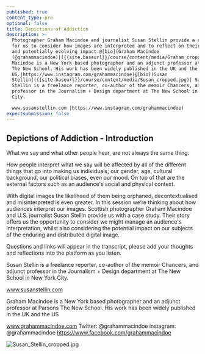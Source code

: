 ```yaml
---
published: true
content_type: pre
optional: false
title: Depictions of Addiction
description: >-
  Photographer Graham Macindoe and journalist Susan Stellin provide a case-study
  for us to consider how images are interpreted and to reflect on their enduring
  and potentially evolving impact.@[bio](Graham Macindoe
  (@grahammacindoe)|({{site.baseurl}}/course/content/media/Graham_cropped.jpg)|Graham
  Macindoe is a New York based photographer and an adjunct professor at Parsons
  The New School. His work has been widely published in the UK and the
  US.|https://www.instagram.com/grahammacindoe)@[bio](Susan
  Stellin|({{site.baseurl}}/course/content/media/Susan_cropped.jpg)| Susan
  Stellin is a freelance reporter, co-author of the memoir Chancers, and adjunct
  professor in the Journalism + Design department at The New School in New York
  City.

  www.susanstellin.com |https://www.instagram.com/grahammacindoe)
expectsubmission: false
---
```

## Depictions of Addiction - Introduction

What we say and what other people hear, are not always the same thing. 

How people interpret what we say will be affected by all of the different things that go into making us individuals; our gender, age, cultural background, our political biases, even our mood. On top of that are the external factors such as an audience's social and physical context. 

With digital images the likelihood of them being orphaned, decontextualised and misinterpreted is even greater. In this session we’re thinking about how audiences interpret our images. Scottish photographer Graham Macindoe and U.S. journalist Susan Stellin provide us with a case study. Their story offers us the opportunity to consider we might manage an audience's interpretation, whilst also considering the potential impact on our subjects of the enduring and distributed digital image.

Questions and links will appear in the transcript, please add your thoughts and reflections into the platform as you listen.


Susan Stellin is a freelance reporter, co-author of the memoir Chancers, and adjunct professor in the Journalism + Design department at The New School in New York City.

www.susanstellin.com

Graham Macindoe is a New York based photographer and an adjunct professor at Parsons The New School. His work has been widely published in the UK and the US


www.grahammacindoe.com
Twitter: @grahammacindoe
instagram: @grahammacindoe
https://www.facebook.com/grahammacindoe

![Susan_Stellin_cropped.jpg]({{site.baseurl}}/course/content/media/Susan_Stellin_cropped.jpg)

